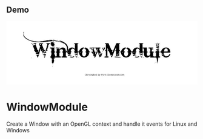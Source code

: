 ## Demo
![alt text](https://github.com/MorcilloSanz/WindowModule/blob/main/WindowModule.png)
# WindowModule
Create a Window with an OpenGL context and handle it events for Linux and Windows
